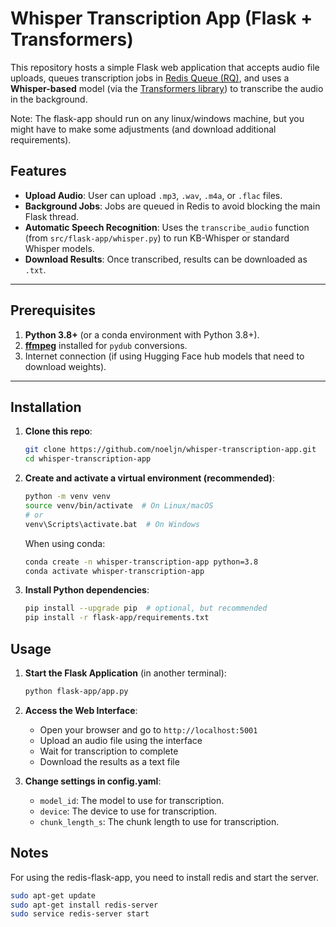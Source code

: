 # Whisper Transcription App (Flask + Transformers)

This repository hosts a simple Flask web application that accepts audio file uploads, queues transcription jobs in [Redis Queue (RQ)](https://python-rq.org/), and uses a **Whisper-based** model (via the [Transformers library](https://github.com/huggingface/transformers)) to transcribe the audio in the background.

Note: The flask-app should run on any linux/windows machine, but you might have to make some adjustments (and download additional requirements).

## Features

- **Upload Audio**: User can upload `.mp3`, `.wav`, `.m4a`, or `.flac` files.
- **Background Jobs**: Jobs are queued in Redis to avoid blocking the main Flask thread.
- **Automatic Speech Recognition**: Uses the `transcribe_audio` function (from `src/flask-app/whisper.py`) to run KB-Whisper or standard Whisper models.
- **Download Results**: Once transcribed, results can be downloaded as `.txt`.

---

## Prerequisites

1. **Python 3.8+** (or a conda environment with Python 3.8+).
2. [**ffmpeg**](https://ffmpeg.org/) installed for `pydub` conversions.
3. Internet connection (if using Hugging Face hub models that need to download weights).

---

## Installation

1. **Clone this repo**:
   ```bash
   git clone https://github.com/noeljn/whisper-transcription-app.git
   cd whisper-transcription-app
   ```

2. **Create and activate a virtual environment (recommended)**:
    ```	bash
    python -m venv venv
    source venv/bin/activate  # On Linux/macOS
    # or
    venv\Scripts\activate.bat  # On Windows
    ```
    When using conda:
    ```bash
    conda create -n whisper-transcription-app python=3.8
    conda activate whisper-transcription-app
    ```

3. **Install Python dependencies**:
    ```bash
    pip install --upgrade pip  # optional, but recommended
    pip install -r flask-app/requirements.txt
    ```

## Usage
1. **Start the Flask Application** (in another terminal):
   ```bash
   python flask-app/app.py
   ```

2. **Access the Web Interface**:
   - Open your browser and go to `http://localhost:5001`
   - Upload an audio file using the interface
   - Wait for transcription to complete
   - Download the results as a text file

3. **Change settings in config.yaml**:
   - `model_id`: The model to use for transcription.
   - `device`: The device to use for transcription.
   - `chunk_length_s`: The chunk length to use for transcription.

## Notes
For using the redis-flask-app, you need to install redis and start the server.

```bash
sudo apt-get update
sudo apt-get install redis-server
sudo service redis-server start
```
